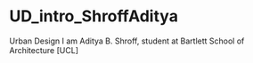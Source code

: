 # UD_intro_ShroffAditya
Urban Design 
I am Aditya B. Shroff, student at Bartlett School of Architecture [UCL] 
